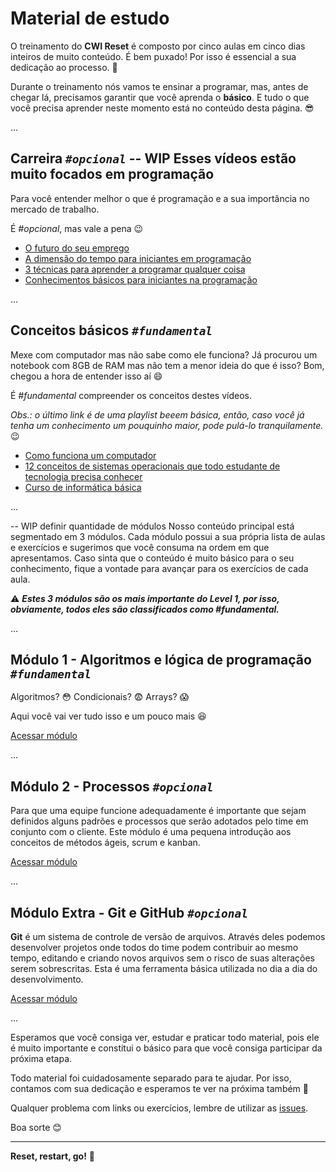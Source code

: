 # Material de estudo

O treinamento do **CWI Reset** é composto por cinco aulas em cinco dias inteiros de muito conteúdo. É bem puxado! Por isso é essencial a sua dedicação ao processo. 💪

Durante o treinamento nós vamos te ensinar a programar, mas, antes de chegar lá, precisamos garantir que você aprenda o **básico**. E tudo o que você precisa aprender neste momento está no conteúdo desta página. 😎

...

## Carreira _`#opcional`_ -- WIP Esses vídeos estão muito focados em programação

Para você entender melhor o que é programação e a sua importância no mercado de trabalho.

É _#opcional_, mas vale a pena 😉

- [O futuro do seu emprego](https://youtu.be/qVGxWi6XDAI)
- [A dimensão do tempo para iniciantes em programação](https://youtu.be/Qb5b8ZE9tIY)
- [3 técnicas para aprender a programar qualquer coisa](https://youtu.be/ZtMzB5CoekE)
- [Conhecimentos básicos para iniciantes na programação](https://youtu.be/sx4hAHhO9CY)

...

## Conceitos básicos _`#fundamental`_

Mexe com computador mas não sabe como ele funciona? Já procurou um notebook com 8GB de RAM mas não tem a menor ideia do que é isso? Bom, chegou a hora de entender isso aí 😄

É _#fundamental_ compreender os conceitos destes vídeos.

_Obs.: o último link é de uma playlist beeem básica, então, caso você já tenha um conhecimento um pouquinho maior, pode pulá-lo tranquilamente._ 😉

- [Como funciona um computador](https://youtu.be/MpKbTNonIwc)
- [12 conceitos de sistemas operacionais que todo estudante de tecnologia precisa conhecer](https://youtu.be/T7lCM3l7vAQ)
- [Curso de informática básica](https://www.youtube.com/playlist?list=PL-QAz5R5Rlm7wn20xLTIr84gbS2XkzqEZ)

...

-- WIP definir quantidade de módulos
Nosso conteúdo principal está segmentado em 3 módulos. Cada módulo possui a sua própria lista de aulas e exercícios e sugerimos que você consuma na ordem em que apresentamos. Caso sinta que o conteúdo é muito básico para o seu conhecimento, fique a vontade para avançar para os exercícios de cada aula.

⚠️ _**Estes 3 módulos são os mais importante do Level 1, por isso, obviamente, todos eles são classificados como #fundamental.**_

...

## Módulo 1 - Algoritmos e lógica de programação _`#fundamental`_

Algoritmos? 😳 Condicionais? 😨 Arrays? 😱

Aqui você vai ver tudo isso e um pouco mais 😆

[Acessar módulo](01-logica-de-programacao/README.md)

...

## Módulo 2 - Processos _`#opcional`_

Para que uma equipe funcione adequadamente é importante que sejam definidos alguns padrões e processos que serão adotados pelo time em conjunto com o cliente. Este módulo é uma pequena introdução aos conceitos de métodos ágeis, scrum e kanban.

[Acessar módulo](02-processos/README.md)

...

## Módulo Extra - Git e GitHub _`#opcional`_

**Git** é um sistema de controle de versão de arquivos. Através deles podemos desenvolver projetos onde todos do time podem contribuir ao mesmo tempo, editando e criando novos arquivos sem o risco de suas alterações serem sobrescritas. Esta é uma ferramenta básica utilizada no dia a dia do desenvolvimento.

[Acessar módulo](03-git/README.md)

...

Esperamos que você consiga ver, estudar e praticar todo material, pois ele é muito importante e constitui o básico para que você consiga participar da próxima etapa.

Todo material foi cuidadosamente separado para te ajudar. Por isso, contamos com sua dedicação e esperamos te ver na próxima também 👊

Qualquer problema com links ou exercícios, lembre de utilizar as [issues](https://github.com/cwi-reset/edicao-04-level-1/issues).

Boa sorte 😊

---

**Reset, restart, go!** 🚀
